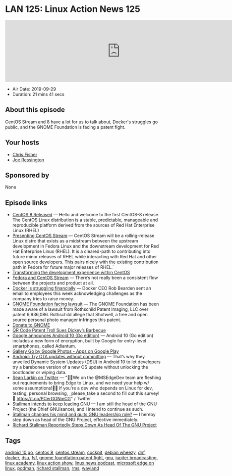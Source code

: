 # LAN 125: Linux Action News 125

<iframe src="https://player.fireside.fm/v2/DAcK9LdX+CROBxL9r?theme=dark" width="740" height="200" frameborder="0" scrolling="no"></iframe>

* Air Date: 2019-09-29
* Duration: 21 mins 41 secs

## About this episode

CentOS Stream and 8 have a lot for us to talk about, Docker's struggles go public, and the GNOME Foundation is facing a patent fight.

## Your hosts
* [Chris Fisher](https://linuxactionnews.com/hosts/chris)
* [Joe Ressington](https://linuxactionnews.com/hosts/joe)

## Sponsored by

None



## Episode links

  * [CentOS 8 Released](https://wiki.centos.org/Manuals/ReleaseNotes/CentOS8.1905 "CentOS 8 Released") — Hello and welcome to the first CentOS-8 release. The CentOS Linux distribution is a stable, predictable, manageable and reproducible platform derived from the sources of Red Hat Enterprise Linux (RHEL)
  * [Presenting CentOS Stream](https://wiki.centos.org/Manuals/ReleaseNotes/CentOSStream "Presenting CentOS Stream") — CentOS Stream will be a rolling-release Linux distro that exists as a midstream between the upstream development in Fedora Linux and the downstream development for Red Hat Enterprise Linux (RHEL). It is a cleared-path to contributing into future minor releases of RHEL while interacting with Red Hat and other open source developers. This pairs nicely with the existing contribution path in Fedora for future major releases of RHEL.`
  * [Transforming the development experience within CentOS](https://www.redhat.com/en/blog/transforming-development-experience-within-centos "Transforming the development experience within CentOS")
  * [Fedora and CentOS Stream](https://fedoramagazine.org/fedora-and-centos-stream/ "Fedora and CentOS Stream") — There’s not really been a consistent flow between the projects and product at all.
  * [Docker is struggling financially](https://www.cnbc.com/2019/09/27/docker-is-trying-to-raise-money-following-arrival-of-ceo-rob-bearden.html "Docker is struggling financially") — Docker CEO Rob Bearden sent an email to employees this week acknowledging challenges as the company tries to raise money.
  * [GNOME Foundation facing lawsuit](https://www.gnome.org/news/2019/09/gnome-foundation-facing-lawsuit-from-rothschild-patent-imaging/ "GNOME Foundation facing lawsuit") — The GNOME Foundation has been made aware of a lawsuit from Rothschild Patent Imaging, LLC over patent 9,936,086. Rothschild allege that Shotwell, a free and open source personal photo manager infringes this patent.
  * [Donate to GNOME](https://www.gnome.org/support-gnome/donate/ "Donate to GNOME")
  * [QR Code Patent Troll Sues Dickey’s Barbecue](http://www.unhappyfranchisee.com/qr-code-patent-troll-sues-dickeys-barbecue/ "QR Code Patent Troll Sues Dickey’s Barbecue")
  * [Google announces Android 10 (Go edition)](https://www.blog.google/products/android/more-improvements-android-entry-level-phones/ "Google announces Android 10 \(Go edition\)") — Android 10 (Go edition) includes a new form of encryption, built by Google for entry-level smartphones, called Adiantum.
  * [Gallery Go by Google Photos - Apps on Google Play](https://play.google.com/store/apps/details?id=com.google.android.apps.photosgo "Gallery Go by Google Photos - Apps on Google Play")
  * [Android: Try OTA updates without committing](https://www.xda-developers.com/google-android-10-dsu-try-ota-updates-without-committing/ "Android: Try OTA updates without committing") — That’s why they unveiled Dynamic System Updates (DSU) in Android 10 to let developers try a barebones version of a new OS update without unlocking the bootloader or wiping data. 
  * [Sean Larkin on Twitter](https://twitter.com/TheLarkInn/status/1177326174826975233 "Sean Larkin on Twitter") — "🚨🔥We on the @MSEdgeDev team are fleshing out requirements to bring Edge to Linux, and we need your help w/ some assumptions!🚨🔥 If you're a dev who depends on Linux for dev, testing, personal browsing, _please_take a second to fill out this survey! 📝 https://t.co/PCerGONmCG" / Twitter
  * [Stallman intends to keep leading GNU](https://lists.gnu.org/archive/html/info-gnu/2019-09/msg00008.html "Stallman intends to keep leading GNU") — I am still the head of the GNU Project (the Chief GNUisance), and I intend to continue as such.
  * [Stallman changes his mind and quits GNU leadership role?](https://www.stallman.org/archives/2019-jul-oct.html "Stallman changes his mind and quits GNU leadership role?") — I hereby step down as head of the GNU Project, effective immediately.
  * [Richard Stallman Reportedly Steps Down As Head Of The GNU Project](https://www.phoronix.com/scan.php?page=news_item&px=RMS-Steps-Down-From-GNU "Richard Stallman Reportedly Steps Down As Head Of The GNU Project")



## Tags

[android 10 go](https://linuxactionnews.com/tags/android%2010%20go), [centos 8](https://linuxactionnews.com/tags/centos%208), [centos stream](https://linuxactionnews.com/tags/centos%20stream), [cockpit](https://linuxactionnews.com/tags/cockpit), [debian wheezy](https://linuxactionnews.com/tags/debian%20wheezy), [dnf](https://linuxactionnews.com/tags/dnf), [docker](https://linuxactionnews.com/tags/docker), [dsu](https://linuxactionnews.com/tags/dsu), [fsf](https://linuxactionnews.com/tags/fsf), [gnome foundtation patent fight](https://linuxactionnews.com/tags/gnome%20foundtation%20patent%20fight), [gnu](https://linuxactionnews.com/tags/gnu), [jupiter broadcasting](https://linuxactionnews.com/tags/jupiter%20broadcasting), [linux academy](https://linuxactionnews.com/tags/linux%20academy), [linux action show](https://linuxactionnews.com/tags/linux%20action%20show), [linux news podcast](https://linuxactionnews.com/tags/linux%20news%20podcast), [microsoft edge on linux](https://linuxactionnews.com/tags/microsoft%20edge%20on%20linux), [podman](https://linuxactionnews.com/tags/podman), [richard stallman](https://linuxactionnews.com/tags/richard%20stallman), [rms](https://linuxactionnews.com/tags/rms), [wayland](https://linuxactionnews.com/tags/wayland)